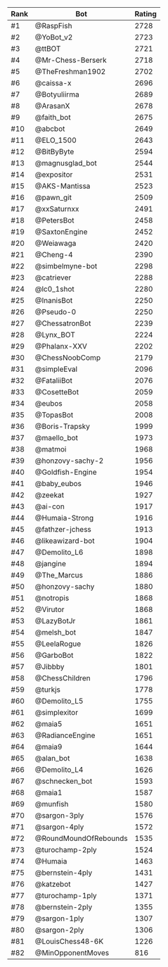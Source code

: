 Rank|Bot|Rating
---|---|---
#1|@RaspFish|2728
#2|@YoBot_v2|2723
#3|@ttBOT|2721
#4|@Mr-Chess-Berserk|2718
#5|@TheFreshman1902|2702
#6|@caissa-x|2696
#7|@Botyuliirma|2689
#8|@ArasanX|2678
#9|@faith_bot|2675
#10|@abcbot|2649
#11|@ELO_1500|2643
#12|@BitByByte|2594
#13|@magnusglad_bot|2544
#14|@expositor|2531
#15|@AKS-Mantissa|2523
#16|@pawn_git|2509
#17|@xxSaturnxx|2491
#18|@PetersBot|2458
#19|@SaxtonEngine|2452
#20|@Weiawaga|2420
#21|@Cheng-4|2390
#22|@simbelmyne-bot|2298
#23|@catriever|2288
#24|@lc0_1shot|2280
#25|@InanisBot|2250
#26|@Pseudo-0|2250
#27|@ChessatronBot|2239
#28|@Lynx_BOT|2224
#29|@Phalanx-XXV|2202
#30|@ChessNoobComp|2179
#31|@simpleEval|2096
#32|@FataliiBot|2076
#33|@CosetteBot|2059
#34|@eubos|2058
#35|@TopasBot|2008
#36|@Boris-Trapsky|1999
#37|@maello_bot|1973
#38|@matmoi|1968
#39|@honzovy-sachy-2|1956
#40|@Goldfish-Engine|1954
#41|@baby_eubos|1946
#42|@zeekat|1927
#43|@ai-con|1917
#44|@Humaia-Strong|1916
#45|@fathzer-jchess|1913
#46|@likeawizard-bot|1904
#47|@Demolito_L6|1898
#48|@jangine|1894
#49|@The_Marcus|1886
#50|@honzovy-sachy|1880
#51|@notropis|1868
#52|@Virutor|1868
#53|@LazyBotJr|1861
#54|@melsh_bot|1847
#55|@LeelaRogue|1826
#56|@GarboBot|1822
#57|@Jibbby|1801
#58|@ChessChildren|1796
#59|@turkjs|1778
#60|@Demolito_L5|1755
#61|@simplexitor|1699
#62|@maia5|1651
#63|@RadianceEngine|1651
#64|@maia9|1644
#65|@alan_bot|1638
#66|@Demolito_L4|1626
#67|@schnecken_bot|1593
#68|@maia1|1587
#69|@munfish|1580
#70|@sargon-3ply|1576
#71|@sargon-4ply|1572
#72|@RoundMoundOfRebounds|1535
#73|@turochamp-2ply|1524
#74|@Humaia|1463
#75|@bernstein-4ply|1431
#76|@katzebot|1427
#77|@turochamp-1ply|1371
#78|@bernstein-2ply|1355
#79|@sargon-1ply|1307
#80|@sargon-2ply|1306
#81|@LouisChess48-6K|1226
#82|@MinOpponentMoves|816
